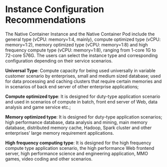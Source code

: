 
# Instance Configuration Recommendations

The Native Container Instance and the Native Container Pod include the general type (vCPU: memory=1:4, mainly), compute optimized type (vCPU: memory=1:2), memory optimized type (vCPU: memory=1:8) and high frequency compute type (vCPU: memory=1:8), ranging from 1-core 1G to 72-core 576G. The users can select the instance type and corresponding configuration depending on their service scenarios.

**Universal Type**: Compute capacity for being used universally in variable customer scenario by enterprises, small and medium sized database; used for data processing and caching clusters that require certain memories and in scenarios of back end server of other enterprise applications;

**Compute optimized type**: It is designed for duty-type application scenario and used in scenarios of compute in batch, front end server of Web, data analysis and game service etc.;

**Memory optimized type**: It is designed for duty-type application scenarios; high performance database, data analysis and mining, main memory database, distributed memory cache, Hadoop, Spark cluster and other enterprises’ large memory requirement applications.

**High frequency computing type**: It is designed for the high frequency compute type application scenario, the high performance Web frontend server, high performance science and engineering application, MMO games, video coding and other scenarios.


